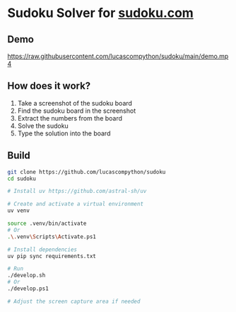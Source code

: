# Sudoku Solver for [sudoku.com](https://sudoku.com)

## Demo

https://raw.githubusercontent.com/lucascompython/sudoku/main/demo.mp4

## How does it work?

1. Take a screenshot of the sudoku board
2. Find the sudoku board in the screenshot
3. Extract the numbers from the board
4. Solve the sudoku
5. Type the solution into the board

## Build

```bash
git clone https://github.com/lucascompython/sudoku
cd sudoku

# Install uv https://github.com/astral-sh/uv

# Create and activate a virtual environment
uv venv

source .venv/bin/activate
# Or
.\.venv\Scripts\Activate.ps1

# Install dependencies
uv pip sync requirements.txt

# Run
./develop.sh
# Or
./develop.ps1

# Adjust the screen capture area if needed
```
